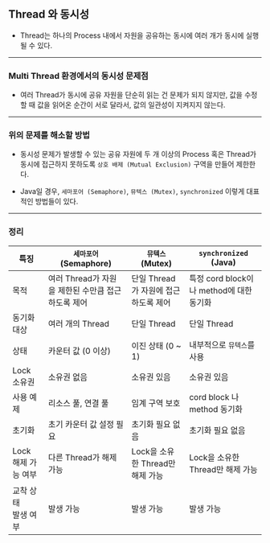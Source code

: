## Thread 와 동시성

- Thread는 하나의 Process 내에서 자원을 공유하는 동시에 여러 개가 동시에 실행될 수 있다.

---

### Multi Thread 환경에서의 동시성 문제점

- 여러 Thread가 동시에 공유 자원을 단순히 읽는 건 문제가 되지 않지만, 값을 수정할 때 값을 읽어온 순간이 서로 달라서, 값의 일관성이 지켜지지 않는다.

---

### 위의 문제를 해소할 방법

- 동시성 문제가 발생할 수 있는 공유 자원에 두 개 이상의 Process 혹은 Thread가 동시에 접근하지 못하도록 `상호 배제 (Mutual Exclusion)` 구역을 만들어 제한한다.

- Java일 경우, `세마포어 (Semaphore)`, `뮤텍스 (Mutex)`, `synchronized` 이렇게 대표적인 방법들이 있다.

---

### 정리

| 특징 | `세마포어` (Semaphore) | `뮤텍스` (Mutex) | `synchronized` (Java) |
|------|-------------------|-------------------|-------------------|
|목적|여러 Thread가 자원을 제한된 수만큼 접근하도록 제어|단일 Thread가 자원에 접근하도록 제어|특정 cord block이나 method에 대한 동기화|
|동기화 대상|여러 개의 Thread|단일 Thread|단일 Thread|
|상태|카운터 값 (0 이상)|이진 상태 (0 ~ 1)|내부적으로 `뮤텍스`를 사용|
|Lock 소유권|소유권 없음|소유권 있음|소유권 있음|
|사용 예제|리소스 풀, 연결 풀|임계 구역 보호|cord block 나 method  동기화|
|초기화|초기 카운터 값 설정 필요|초기화 필요 없음|초기화 필요 없음|
|Lock 해제 가능 여부|다른 Thread가 해제 가능|Lock을 소유한 Thread만 해제 가능|Lock을 소유한 Thread만 해제 가능|
|교착 상태<br>발생 여부|발생 가능|발생 가능|발생 가능|